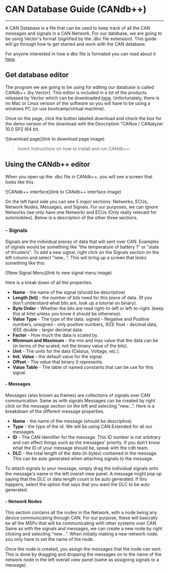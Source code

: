 # CAN Database Guide (CANdb++)
---
A CAN Database is a file that can be used to keep track of all the CAN messages and signals in a CAN Network. For our database, we are going to be using Vector's format (signified by the .dbc file extension). This guide will go through how to get started and work with the CAN database.

For anyone interested in how a dbc file is formated you can read about it [here](http://www.socialledge.com/sjsu/index.php?title=DBC_Format).

## Get database editor
The program we are going to be using for editing our database is called CANdb++ (by Vector). This editor is included in a lot of the products released by Vector which can be downloaded [here](https://vector.com/vi_canalyzer_en.html). Unfortunately, there is no Mac or Linux version of the software so you will have to be using a windows PC (or use bootcamp/virtual machine).

Once on the page, click the button labeled download and check the box for the demo version of the download with the Description "CANoe / CANalyzer 10.0 SP2 (64 bit.

![download page](link to download page image)

>Insert instructions on how to install and run CANdb++.

## Using the CANdb++ editor
When you open up the .dbc file in CANdb++, you will see a screen that looks like this.

![CANdb++ interface](link to CANdb++ interface image)

On the left hand side you can see 5 major sections: Networks, ECUs, Network Nodes, Messages, and Signals. For our purposes, we can ignore Networks (we only have one Network) and ECUs (Only really relevant for automobiles). Below is a description of the other three sections.

### - Signals
Signals are the individual pieces of data that will sent over CAN. Examples of signals would be something like "the temperature of battery 1" or "state of thrusters". To add a new signal, right click on the Signals section on the left column and select "new...". This will bring up a screen that looks something like this:

![New Signal Menu](link to new signal menu image)

Here is a break down of all the properties.
* __Name__ - the name of the signal (should be descriptive)
* __Length [bit]__ - the number of bits need for this piece of data. (If you don't understand what bits are, look up a tutorial on binary).
* __Byte Order__ - Whether the bits are read right-to-left or left-to-right. (keep this at Intel unless you know it should be otherwise).
* __Value Type__ - The type of the data. signed - Negative and Positive numbers, unsigned - only positive numbers, IEEE float - decimal data, IEEE double - larger decimal data.
* __Factor__ - How much the data is scaled by.
* __Minimum and Maximum__ - the min and max value that the data can be (in terms of the scaled, not the binary value of the bits).
* __Unit__ - The units for the data (Celsius, Voltage, etc.).
* __Init. Value__ - the default value for the signal.
* __Offset__ - The value that binary 0 represents.
* __Value Table__ - The table of named constants that can be use for this signal.

#### - Messages
Messages (also known as frames) are collections of signals over CAN communication. Same as with signals Messages can be created by right click on the message section on the left and selecting "new...". Here is a breakdown of the different message properties.
* __Name__ - the name of the message (should be descriptive)
* __Type__ - the type of the id. We will be using CAN Extended for all our messages.
* __ID__ - The CAN identifier for the message. This ID number is not arbitrary and can effect things such as the messages' priority. If you don't know what the ID of your message should be, speak with the cdh team.
* __DLC__ - the total length of the data (in bytes) contained in the message. This can be auto generated when attaching signals to the message.

To attach signals to your message, simply drag the individual signals onto the message's name in the left overall view panel. A message might pop up saying that the DLC or data length count is be auto generated. If this happens, select the option that says that you want the DLC to be auto generated.

#### - Network Nodes
This section contains all the nodes in the Network, with a node being any device communicating through CAN. For our purpose, these will basically be all the MSPs that will be communicating with other systems over CAN. Same as with the signals and messages, we can create a new node by right clicking and selecting "new...". When initially making a new network node, you only have to set the name of the node.

Once the node is created, you assign the messages that the node can sent. This is done by dragging and dropping the messages on to the name of the network node in the left overall view panel (same as assigning signals to a message).
